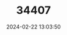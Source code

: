 ---
title: "34407"
category: "Pouteria macrocarpa"
draft: false
date: 2024-02-22 13:03:50
languages:
  Portuguese: ["Abiu-cabeça-de-macaco", "Abiu Grande", "abiurana", "Abiurana", "Abiu-grande"]
---
